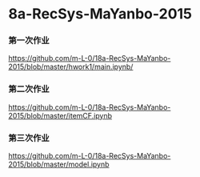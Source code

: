 # 8a-RecSys-MaYanbo-2015

### 第一次作业
 https://github.com/m-L-0/18a-RecSys-MaYanbo-2015/blob/master/hwork1/main.ipynb/
 
### 第二次作业
https://github.com/m-L-0/18a-RecSys-MaYanbo-2015/blob/master/itemCF.ipynb

### 第三次作业
https://github.com/m-L-0/18a-RecSys-MaYanbo-2015/blob/master/model.ipynb
